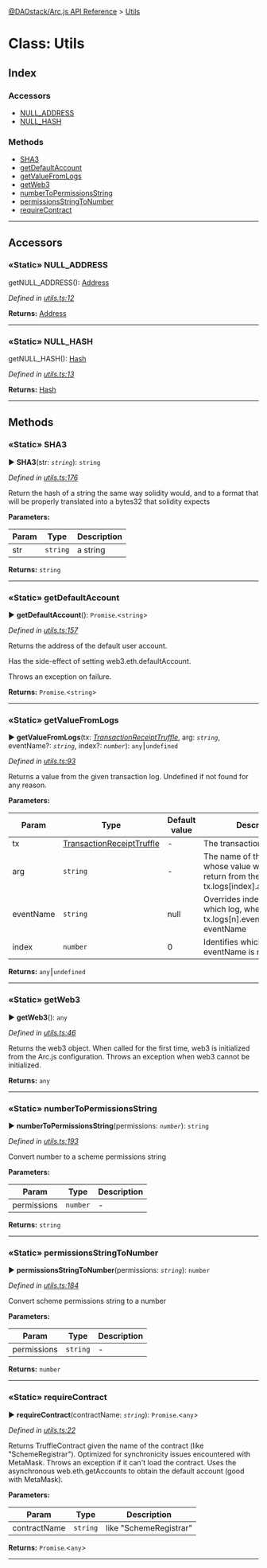 [@DAOstack/Arc.js API Reference](../README.md) > [Utils](../classes/utils.md)



# Class: Utils

## Index

### Accessors

* [NULL_ADDRESS](utils.md#null_address)
* [NULL_HASH](utils.md#null_hash)


### Methods

* [SHA3](utils.md#sha3)
* [getDefaultAccount](utils.md#getdefaultaccount)
* [getValueFromLogs](utils.md#getvaluefromlogs)
* [getWeb3](utils.md#getweb3)
* [numberToPermissionsString](utils.md#numbertopermissionsstring)
* [permissionsStringToNumber](utils.md#permissionsstringtonumber)
* [requireContract](utils.md#requirecontract)



---
## Accessors
<a id="null_address"></a>

### «Static» NULL_ADDRESS


getNULL_ADDRESS(): [Address](../#address)

*Defined in [utils.ts:12](https://github.com/daostack/arc.js/blob/0fff6d4/lib/utils.ts#L12)*





**Returns:** [Address](../#address)



___

<a id="null_hash"></a>

### «Static» NULL_HASH


getNULL_HASH(): [Hash](../#hash)

*Defined in [utils.ts:13](https://github.com/daostack/arc.js/blob/0fff6d4/lib/utils.ts#L13)*





**Returns:** [Hash](../#hash)



___


## Methods
<a id="sha3"></a>

### «Static» SHA3

► **SHA3**(str: *`string`*): `string`



*Defined in [utils.ts:176](https://github.com/daostack/arc.js/blob/0fff6d4/lib/utils.ts#L176)*



Return the hash of a string the same way solidity would, and to a format that will be properly translated into a bytes32 that solidity expects


**Parameters:**

| Param | Type | Description |
| ------ | ------ | ------ |
| str | `string`   |  a string |





**Returns:** `string`





___

<a id="getdefaultaccount"></a>

### «Static» getDefaultAccount

► **getDefaultAccount**(): `Promise`.<`string`>



*Defined in [utils.ts:157](https://github.com/daostack/arc.js/blob/0fff6d4/lib/utils.ts#L157)*



Returns the address of the default user account.

Has the side-effect of setting web3.eth.defaultAccount.

Throws an exception on failure.




**Returns:** `Promise`.<`string`>





___

<a id="getvaluefromlogs"></a>

### «Static» getValueFromLogs

► **getValueFromLogs**(tx: *[TransactionReceiptTruffle](../interfaces/transactionreceipttruffle.md)*, arg: *`string`*, eventName?: *`string`*, index?: *`number`*): `any`⎮`undefined`



*Defined in [utils.ts:93](https://github.com/daostack/arc.js/blob/0fff6d4/lib/utils.ts#L93)*



Returns a value from the given transaction log. Undefined if not found for any reason.


**Parameters:**

| Param | Type | Default value | Description |
| ------ | ------ | ------ | ------ |
| tx | [TransactionReceiptTruffle](../interfaces/transactionreceipttruffle.md)  | - |   The transaction |
| arg | `string`  | - |   The name of the property whose value we wish to return from the args object: tx.logs[index].args[argName] |
| eventName | `string`  |  null |   Overrides index, identifies which log, where tx.logs[n].event === eventName |
| index | `number`  | 0 |   Identifies which log when eventName is not given |





**Returns:** `any`⎮`undefined`





___

<a id="getweb3"></a>

### «Static» getWeb3

► **getWeb3**(): `any`



*Defined in [utils.ts:46](https://github.com/daostack/arc.js/blob/0fff6d4/lib/utils.ts#L46)*



Returns the web3 object. When called for the first time, web3 is initialized from the Arc.js configuration. Throws an exception when web3 cannot be initialized.




**Returns:** `any`





___

<a id="numbertopermissionsstring"></a>

### «Static» numberToPermissionsString

► **numberToPermissionsString**(permissions: *`number`*): `string`



*Defined in [utils.ts:193](https://github.com/daostack/arc.js/blob/0fff6d4/lib/utils.ts#L193)*



Convert number to a scheme permissions string


**Parameters:**

| Param | Type | Description |
| ------ | ------ | ------ |
| permissions | `number`   |  - |





**Returns:** `string`





___

<a id="permissionsstringtonumber"></a>

### «Static» permissionsStringToNumber

► **permissionsStringToNumber**(permissions: *`string`*): `number`



*Defined in [utils.ts:184](https://github.com/daostack/arc.js/blob/0fff6d4/lib/utils.ts#L184)*



Convert scheme permissions string to a number


**Parameters:**

| Param | Type | Description |
| ------ | ------ | ------ |
| permissions | `string`   |  - |





**Returns:** `number`





___

<a id="requirecontract"></a>

### «Static» requireContract

► **requireContract**(contractName: *`string`*): `Promise`.<`any`>



*Defined in [utils.ts:22](https://github.com/daostack/arc.js/blob/0fff6d4/lib/utils.ts#L22)*



Returns TruffleContract given the name of the contract (like "SchemeRegistrar"). Optimized for synchronicity issues encountered with MetaMask. Throws an exception if it can't load the contract. Uses the asynchronous web.eth.getAccounts to obtain the default account (good with MetaMask).


**Parameters:**

| Param | Type | Description |
| ------ | ------ | ------ |
| contractName | `string`   |  like "SchemeRegistrar" |





**Returns:** `Promise`.<`any`>





___



